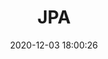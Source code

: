 ---
title: JPA
date: 2020-12-03 18:00:26
tags:
    - jpa
    - hibernate
    - persistence
category: 
    - database
---